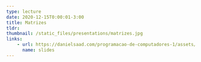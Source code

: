 ```yaml
---
type: lecture
date: 2020-12-15T0:00:01-3:00
title: Matrizes
tldr: 
thumbnail: /static_files/presentations/matrizes.jpg
links: 
    - url: https://danielsaad.com/programacao-de-computadores-1/assets/aulas/matrizes.pdf
      name: slides
---
```

